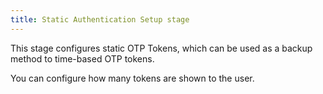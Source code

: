 ```yaml
---
title: Static Authentication Setup stage
---
```


This stage configures static OTP Tokens, which can be used as a backup method to time-based OTP tokens.

You can configure how many tokens are shown to the user.
